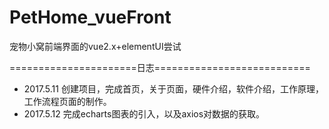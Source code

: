 # PetHome_vueFront
宠物小窝前端界面的vue2.x+elementUI尝试

======================日志===========================

 - 2017.5.11 创建项目，完成首页，关于页面，硬件介绍，软件介绍，工作原理，工作流程页面的制作。
 - 2017.5.12 完成echarts图表的引入，以及axios对数据的获取。 
